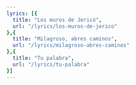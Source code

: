 ```yaml
---
lyrics: [{
  title: "Los muros de Jericó", 
  url: "/lyrics/los-muros-de-jerico"
},{
  title: "Milagroso, abres caminos", 
  url: "/lyrics/milagroso-abres-caminos"
},{
  title: "Tu palabra", 
  url: "/lyrics/tu-palabra"
}]
---
```

